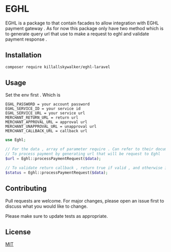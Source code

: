 # EGHL

EGHL is a package to that contain facades to allow integration with EGHL payment gateway . As for now this package only have two method which is to generate query url that use to make a request to eghl and validate payment response . 

## Installation


```bash
composer require killallskywalker/eghl-laravel
```

## Usage

Set the env first . Which is 

```env
EGHL_PASSWORD = your account password
EGHL_SERVICE_ID = your service id
EGHL_SERVICE_URL = your service url 
MERCHANT_RETURN_URL = return url
MERCHANT_APPROVAL_URL = approval url 
MERCHANT_UNAPPROVAL_URL = unapproval url
MERCHANT_CALLBACK_URL = callback url
```

```php
use Eghl;

// For the data , array of parameter require . Can refer to their documentation what is required . 
// To process payment by generating url that will be request to Eghl 
$url = Eghl::processPaymentRequest($data);

// To validate return callback , return true if valid , and otherwise if not valid
$status = Eghl::processPaymentRequest($data);

```

## Contributing
Pull requests are welcome. For major changes, please open an issue first to discuss what you would like to change.

Please make sure to update tests as appropriate.

## License
[MIT](https://choosealicense.com/licenses/mit/)